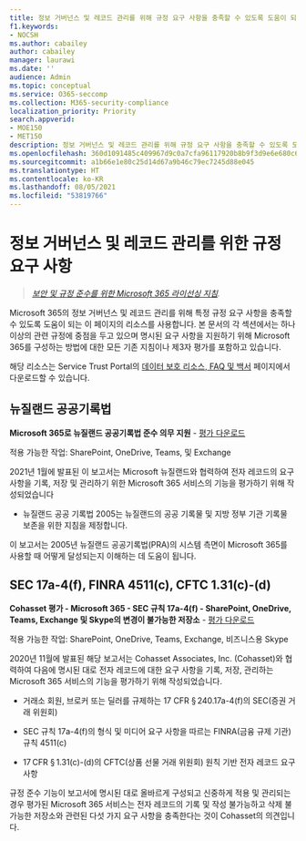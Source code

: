 ```yaml
---
title: 정보 거버넌스 및 레코드 관리를 위해 규정 요구 사항을 충족할 수 있도록 도움이 되는 리소스
f1.keywords:
- NOCSH
ms.author: cabailey
author: cabailey
manager: laurawi
ms.date: ''
audience: Admin
ms.topic: conceptual
ms.service: O365-seccomp
ms.collection: M365-security-compliance
localization_priority: Priority
search.appverid:
- MOE150
- MET150
description: 정보 거버넌스 및 레코드 관리를 위해 규정 요구 사항을 충족할 수 있도록 도움이 되는 리소스
ms.openlocfilehash: 360d1091485c409967d9c0a7cfa96117920b8b9f3d9e6e680c67d61b088d30f3
ms.sourcegitcommit: a1b66e1e80c25d14d67a9b46c79ec7245d88e045
ms.translationtype: HT
ms.contentlocale: ko-KR
ms.lasthandoff: 08/05/2021
ms.locfileid: "53819766"
---
```

# <a name="regulatory-requirements-for-information-governance-and-records-management"></a>정보 거버넌스 및 레코드 관리를 위한 규정 요구 사항

>*[보안 및 규정 준수를 위한 Microsoft 365 라이선싱 지침](/office365/servicedescriptions/microsoft-365-service-descriptions/microsoft-365-tenantlevel-services-licensing-guidance/microsoft-365-security-compliance-licensing-guidance).*

Microsoft 365의 정보 거버넌스 및 레코드 관리를 위해 특정 규정 요구 사항을 충족할 수 있도록 도움이 되는 이 페이지의 리소스를 사용합니다. 본 문서의 각 섹션에서는 하나 이상의 관련 규정에 중점을 두고 있으며 명시된 요구 사항을 지원하기 위해 Microsoft 365를 구성하는 방법에 대한 모든 기존 지침이나 제3자 평가를 포함하고 있습니다.

해당 리소스는 Service Trust Portal의 [데이터 보호 리소스, FAQ 및 백서](https://servicetrust.microsoft.com/ViewPage/TrustDocuments) 페이지에서 다운로드할 수 있습니다.

## <a name="new-zealand-public-records-act"></a>뉴질랜드 공공기록법

**Microsoft 365로 뉴질랜드 공공기록법 준수 의무 지원** - [평가 다운로드](https://aka.ms/NZPRA)

적용 가능한 작업: SharePoint, OneDrive, Teams, 및 Exchange

2021년 1월에 발표된 이 보고서는 Microsoft 뉴질랜드와 협력하여 전자 레코드의 요구 사항을 기록, 저장 및 관리하기 위한 Microsoft 365 서비스의 기능을 평가하기 위해 작성되었습니다 

- 뉴질랜드 공공 기록법 2005는 뉴질랜드의 공공 기록물 및 지방 정부 기관 기록물 보존을 위한 지침을 제정합니다.

이 보고서는 2005년 뉴질랜드 공공기록법(PRA)의 시스템 측면이 Microsoft 365를 사용할 때 어떻게 달성되는지 이해하는 데 도움이 됩니다.

## <a name="sec-17a-4f-finra-4511c-and-cftc-131c-d"></a>SEC 17a-4(f), FINRA 4511(c), CFTC 1.31(c)-(d)

**Cohasset 평가 - Microsoft 365 - SEC 규칙 17a-4(f) - SharePoint, OneDrive, Teams, Exchange 및 Skype의 변경이 불가능한 저장소** - [평가 다운로드](https://servicetrust.microsoft.com/ViewPage/TrustDocuments?command=Download&downloadType=Document&downloadId=9fa8349d-a0c9-47d9-93ad-472aa0fa44ec&docTab=6d000410-c9e9-11e7-9a91-892aae8839ad_FAQ_and_White_Papers)

적용 가능한 작업: SharePoint, OneDrive, Teams, Exchange, 비즈니스용 Skype

2020년 11월에 발표된 해당 보고서는 Cohasset Associates, Inc. (Cohasset)와 협력하여 다음에 명시된 대로 전자 레코드에 대한 요구 사항을 기록, 저장, 관리하는 Microsoft 365 서비스의 기능을 평가하기 위해 작성되었습니다.  

- 거래소 회원, 브로커 또는 딜러를 규제하는 17 CFR § 240.17a-4(f)의 SEC(증권 거래 위원회)  

- SEC 규칙 17a-4(f)의 형식 및 미디어 요구 사항을 따르는 FINRA(금융 규제 기관) 규칙 4511(c)  

- 17 CFR § 1.31(c)-(d)의 CFTC(상품 선물 거래 위원회) 원칙 기반 전자 레코드 요구 사항

규정 준수 기능이 보고서에 명시된 대로 올바르게 구성되고 신중하게 적용 및 관리되는 경우 평가된 Microsoft 365 서비스는 전자 레코드의 기록 및 작성 불가능하고 삭제 불가능한 저장소와 관련된 다섯 가지 요구 사항을 충족한다는 것이 Cohasset의 의견입니다.